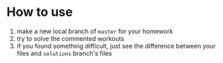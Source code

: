 # How to use
1. make a new local branch of `master` for your homework
2. try to solve the commented workouts
3. if you found something difficult, just see the difference between your files and `solutions` branch's files

